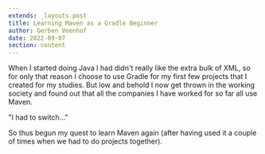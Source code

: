 ```yaml
---
extends: _layouts.post
title: Learning Maven as a Gradle Beginner
author: Gerben Veenhof
date: 2022-09-07
section: content
---
```


When I started doing Java I had didn't really like the extra bulk of XML, so for only that reason I choose to use Gradle for my first few projects that I created for my studies.
But low and behold I now get thrown in the working society and found out that all the companies I have worked for so far all use Maven.

"I had to switch..."

So thus begun my quest to learn Maven again (after having used it a couple of times when we had to do projects together).

